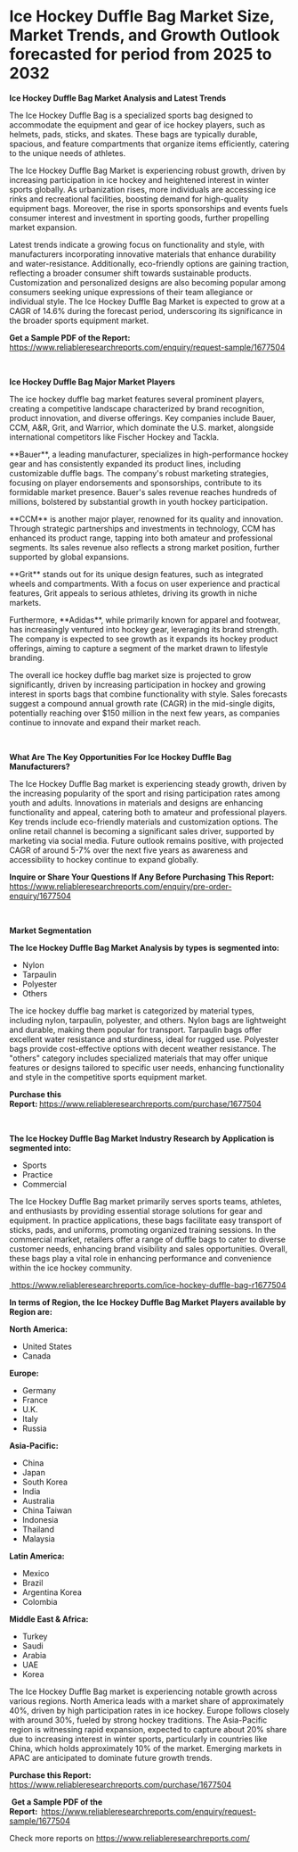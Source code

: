 <p><h1>Ice Hockey Duffle Bag Market Size, Market Trends, and Growth Outlook forecasted for period from 2025 to 2032</h1></p><p><strong>Ice Hockey Duffle Bag Market Analysis and Latest Trends</strong></p>
<p><p>The Ice Hockey Duffle Bag is a specialized sports bag designed to accommodate the equipment and gear of ice hockey players, such as helmets, pads, sticks, and skates. These bags are typically durable, spacious, and feature compartments that organize items efficiently, catering to the unique needs of athletes.</p><p>The Ice Hockey Duffle Bag Market is experiencing robust growth, driven by increasing participation in ice hockey and heightened interest in winter sports globally. As urbanization rises, more individuals are accessing ice rinks and recreational facilities, boosting demand for high-quality equipment bags. Moreover, the rise in sports sponsorships and events fuels consumer interest and investment in sporting goods, further propelling market expansion.</p><p>Latest trends indicate a growing focus on functionality and style, with manufacturers incorporating innovative materials that enhance durability and water-resistance. Additionally, eco-friendly options are gaining traction, reflecting a broader consumer shift towards sustainable products. Customization and personalized designs are also becoming popular among consumers seeking unique expressions of their team allegiance or individual style. The Ice Hockey Duffle Bag Market is expected to grow at a CAGR of 14.6% during the forecast period, underscoring its significance in the broader sports equipment market.</p></p>
<p><strong>Get a Sample PDF of the Report:&nbsp;</strong> <a href="https://www.reliableresearchreports.com/enquiry/request-sample/1677504?utm_campaign=2098&utm_medium=2&utm_source=Github&utm_content=ia&utm_term=06022025&utm_id=ice-hockey-duffle-bag">https://www.reliableresearchreports.com/enquiry/request-sample/1677504</a></p>
<p>&nbsp;</p>
<p><strong>Ice Hockey Duffle Bag Major Market Players</strong></p>
<p><p>The ice hockey duffle bag market features several prominent players, creating a competitive landscape characterized by brand recognition, product innovation, and diverse offerings. Key companies include Bauer, CCM, A&R, Grit, and Warrior, which dominate the U.S. market, alongside international competitors like Fischer Hockey and Tackla.</p><p>**Bauer**, a leading manufacturer, specializes in high-performance hockey gear and has consistently expanded its product lines, including customizable duffle bags. The company's robust marketing strategies, focusing on player endorsements and sponsorships, contribute to its formidable market presence. Bauer's sales revenue reaches hundreds of millions, bolstered by substantial growth in youth hockey participation.</p><p>**CCM** is another major player, renowned for its quality and innovation. Through strategic partnerships and investments in technology, CCM has enhanced its product range, tapping into both amateur and professional segments. Its sales revenue also reflects a strong market position, further supported by global expansions.</p><p>**Grit** stands out for its unique design features, such as integrated wheels and compartments. With a focus on user experience and practical features, Grit appeals to serious athletes, driving its growth in niche markets.</p><p>Furthermore, **Adidas**, while primarily known for apparel and footwear, has increasingly ventured into hockey gear, leveraging its brand strength. The company is expected to see growth as it expands its hockey product offerings, aiming to capture a segment of the market drawn to lifestyle branding.</p><p>The overall ice hockey duffle bag market size is projected to grow significantly, driven by increasing participation in hockey and growing interest in sports bags that combine functionality with style. Sales forecasts suggest a compound annual growth rate (CAGR) in the mid-single digits, potentially reaching over $150 million in the next few years, as companies continue to innovate and expand their market reach.</p></p>
<p>&nbsp;</p>
<p><strong>What Are The Key Opportunities For Ice Hockey Duffle Bag Manufacturers?</strong></p>
<p><p>The Ice Hockey Duffle Bag market is experiencing steady growth, driven by the increasing popularity of the sport and rising participation rates among youth and adults. Innovations in materials and designs are enhancing functionality and appeal, catering both to amateur and professional players. Key trends include eco-friendly materials and customization options. The online retail channel is becoming a significant sales driver, supported by marketing via social media. Future outlook remains positive, with projected CAGR of around 5-7% over the next five years as awareness and accessibility to hockey continue to expand globally.</p></p>
<p><strong>Inquire or Share Your Questions If Any Before Purchasing This Report:</strong> <a href="https://www.reliableresearchreports.com/enquiry/pre-order-enquiry/1677504?utm_campaign=2098&utm_medium=2&utm_source=Github&utm_content=ia&utm_term=06022025&utm_id=ice-hockey-duffle-bag">https://www.reliableresearchreports.com/enquiry/pre-order-enquiry/1677504</a></p>
<p>&nbsp;</p>
<p><strong>Market Segmentation</strong></p>
<p><strong>The Ice Hockey Duffle Bag Market Analysis by types is segmented into:</strong></p>
<p><ul><li>Nylon</li><li>Tarpaulin</li><li>Polyester</li><li>Others</li></ul></p>
<p><p>The ice hockey duffle bag market is categorized by material types, including nylon, tarpaulin, polyester, and others. Nylon bags are lightweight and durable, making them popular for transport. Tarpaulin bags offer excellent water resistance and sturdiness, ideal for rugged use. Polyester bags provide cost-effective options with decent weather resistance. The "others" category includes specialized materials that may offer unique features or designs tailored to specific user needs, enhancing functionality and style in the competitive sports equipment market.</p></p>
<p><strong>Purchase this Report:&nbsp;</strong><a href="https://www.reliableresearchreports.com/purchase/1677504?utm_campaign=2098&utm_medium=2&utm_source=Github&utm_content=ia&utm_term=06022025&utm_id=ice-hockey-duffle-bag">https://www.reliableresearchreports.com/purchase/1677504</a></p>
<p>&nbsp;</p>
<p><strong>The Ice Hockey Duffle Bag Market Industry Research by Application is segmented into:</strong></p>
<p><ul><li>Sports</li><li>Practice</li><li>Commercial</li></ul></p>
<p><p>The Ice Hockey Duffle Bag market primarily serves sports teams, athletes, and enthusiasts by providing essential storage solutions for gear and equipment. In practice applications, these bags facilitate easy transport of sticks, pads, and uniforms, promoting organized training sessions. In the commercial market, retailers offer a range of duffle bags to cater to diverse customer needs, enhancing brand visibility and sales opportunities. Overall, these bags play a vital role in enhancing performance and convenience within the ice hockey community.</p></p>
<p><a href="https://www.reliableresearchreports.com/ice-hockey-duffle-bag-r1677504?utm_campaign=2098&utm_medium=2&utm_source=Github&utm_content=ia&utm_term=06022025&utm_id=ice-hockey-duffle-bag">&nbsp;https://www.reliableresearchreports.com/ice-hockey-duffle-bag-r1677504</a></p>
<p><strong>In terms of Region, the Ice Hockey Duffle Bag Market Players available by Region are:</strong></p>
<p>
    <p> <strong> North America: </strong>
        <ul>
            <li>United States</li>
            <li>Canada</li>
        </ul>
        </p> 
    <p> <strong> Europe: </strong>
        <ul>
            <li>Germany</li>
            <li>France</li>
            <li>U.K.</li>
            <li>Italy</li>
            <li>Russia</li>
        </ul>
        </p> 
    <p> <strong> Asia-Pacific: </strong>
        <ul>
            <li>China</li>
            <li>Japan</li>
            <li>South Korea</li>
            <li>India</li>
            <li>Australia</li>
            <li>China Taiwan</li>
            <li>Indonesia</li>
            <li>Thailand</li>
            <li>Malaysia</li>
        </ul>
        </p> 
    <p> <strong> Latin America: </strong>
        <ul>
            <li>Mexico</li>
            <li>Brazil</li>
            <li>Argentina Korea</li>
            <li>Colombia</li>
        </ul>
        </p> 
    <p> <strong> Middle East & Africa: </strong>
        <ul>
            <li>Turkey</li>
            <li>Saudi</li>
            <li>Arabia</li>
            <li>UAE</li>
            <li>Korea</li>
        </ul>
    </p>
    </p>
<p><p>The Ice Hockey Duffle Bag market is experiencing notable growth across various regions. North America leads with a market share of approximately 40%, driven by high participation rates in ice hockey. Europe follows closely with around 30%, fueled by strong hockey traditions. The Asia-Pacific region is witnessing rapid expansion, expected to capture about 20% share due to increasing interest in winter sports, particularly in countries like China, which holds approximately 10% of the market. Emerging markets in APAC are anticipated to dominate future growth trends.</p></p>
<p><strong>Purchase this Report: </strong><a href="https://www.reliableresearchreports.com/purchase/1677504?utm_campaign=2098&utm_medium=2&utm_source=Github&utm_content=ia&utm_term=06022025&utm_id=ice-hockey-duffle-bag">https://www.reliableresearchreports.com/purchase/1677504</a></p>
<p>&nbsp;<strong>Get a Sample PDF of the Report:&nbsp;&nbsp;</strong><a href="https://www.reliableresearchreports.com/enquiry/request-sample/1677504?utm_campaign=2098&utm_medium=2&utm_source=Github&utm_content=ia&utm_term=06022025&utm_id=ice-hockey-duffle-bag">https://www.reliableresearchreports.com/enquiry/request-sample/1677504</a></p>
<p><strong></strong></p>
<p>Check more reports on <a href="https://www.reliableresearchreports.com/?utm_campaign=2098&utm_medium=2&utm_source=Github&utm_content=ia&utm_term=06022025&utm_id=ice-hockey-duffle-bag">https://www.reliableresearchreports.com/</a></p>